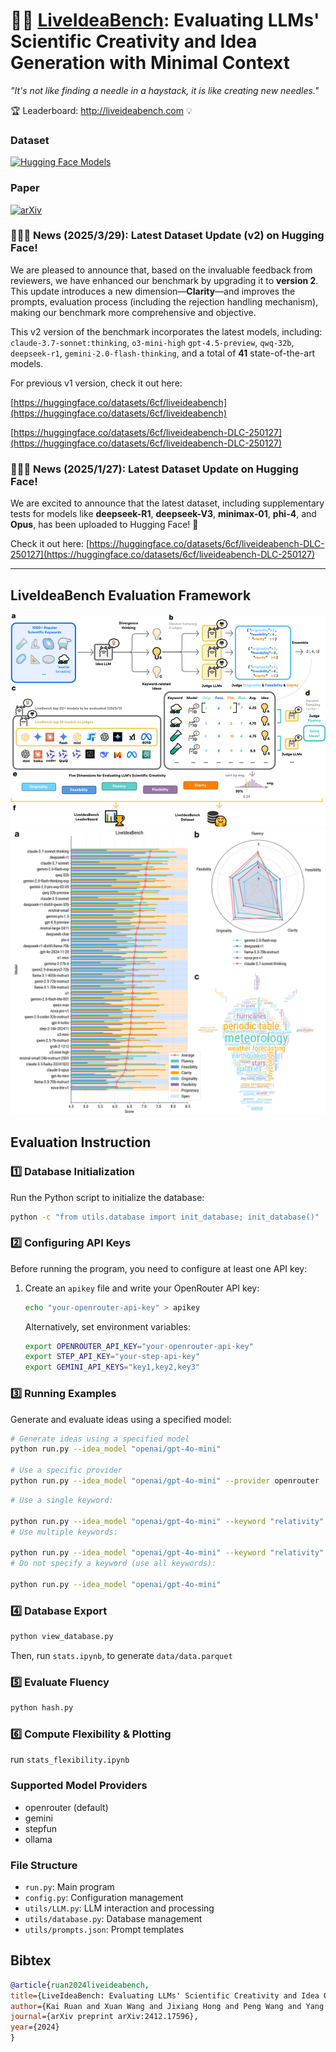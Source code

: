 # 🤖💡 [LiveIdeaBench](http://liveideabench.com): Evaluating LLMs' Scientific Creativity and Idea Generation with Minimal Context


_"It's not like finding a needle in a haystack, it is like creating new needles."_


🏆 Leaderboard: http://liveideabench.com 💡

### Dataset

[![Hugging Face Models](https://img.shields.io/badge/%F0%9F%A4%97%20Hugging%20Face-Dataset-yellow)](https://huggingface.co/datasets/6cf/liveideabench)

### Paper

[![arXiv](https://img.shields.io/badge/arXiv-2412.17596-b31b1b.svg)](https://arxiv.org/abs/2412.17596)


### 🧠✨🎉 News (2025/3/29): Latest Dataset Update (v2) on Hugging Face! 

We are pleased to announce that, based on the invaluable feedback from reviewers, we have enhanced our benchmark by upgrading it to **version 2**. This update introduces a new dimension—**Clarity**—and improves the prompts, evaluation process (including the rejection handling mechanism), making our benchmark more comprehensive and objective.

This v2 version of the benchmark incorporates the latest models, including: `claude-3.7-sonnet:thinking`, `o3-mini-high` `gpt-4.5-preview`, `qwq-32b`, `deepseek-r1`, `gemini-2.0-flash-thinking`, and a total of **41** state-of-the-art models.

For previous v1 version, check it out here:

[https://huggingface.co/datasets/6cf/liveideabench](https://huggingface.co/datasets/6cf/liveideabench)

[https://huggingface.co/datasets/6cf/liveideabench-DLC-250127](https://huggingface.co/datasets/6cf/liveideabench-DLC-250127)

### 🧠✨🎉 News (2025/1/27): Latest Dataset Update on Hugging Face! 

We are excited to announce that the latest dataset, including supplementary tests for models like **deepseek-R1**, **deepseek-V3**, **minimax-01**, **phi-4**, and **Opus**, has been uploaded to Hugging Face! 🚀

Check it out here: [https://huggingface.co/datasets/6cf/liveideabench-DLC-250127](https://huggingface.co/datasets/6cf/liveideabench-DLC-250127)

---

## LiveIdeaBench Evaluation Framework
![LiveIdeaBench Evaluation Framework](./assets/image.png)
![Leaderboard](./assets/bench.png)

## Evaluation Instruction

### 1️⃣ Database Initialization

Run the Python script to initialize the database:
```bash
python -c "from utils.database import init_database; init_database()"
```

### 2️⃣ Configuring API Keys

Before running the program, you need to configure at least one API key:

1. Create an `apikey` file and write your OpenRouter API key:
   ```bash
   echo "your-openrouter-api-key" > apikey
   ```

   Alternatively, set environment variables:
   ```bash
   export OPENROUTER_API_KEY="your-openrouter-api-key"
   export STEP_API_KEY="your-step-api-key"
   export GEMINI_API_KEYS="key1,key2,key3"
   ```

### 3️⃣ Running Examples

Generate and evaluate ideas using a specified model:

```bash
# Generate ideas using a specified model
python run.py --idea_model "openai/gpt-4o-mini"

# Use a specific provider
python run.py --idea_model "openai/gpt-4o-mini" --provider openrouter
```

```bash
# Use a single keyword:

python run.py --idea_model "openai/gpt-4o-mini" --keyword "relativity"
# Use multiple keywords:

python run.py --idea_model "openai/gpt-4o-mini" --keyword "relativity" "periodic table"
# Do not specify a keyword (use all keywords):

python run.py --idea_model "openai/gpt-4o-mini"
```

### 4️⃣ Database Export

```bash
python view_database.py      
```
Then, run `stats.ipynb`, to generate `data/data.parquet`

### 5️⃣ Evaluate Fluency

```bash
python hash.py
```

### 6️⃣ Compute Flexibility & Plotting

run `stats_flexibility.ipynb`

### Supported Model Providers

- openrouter (default)
- gemini
- stepfun
- ollama

### File Structure

- `run.py`: Main program
- `config.py`: Configuration management
- `utils/LLM.py`: LLM interaction and processing
- `utils/database.py`: Database management
- `utils/prompts.json`: Prompt templates


## Bibtex


```bibtex
@article{ruan2024liveideabench,
title={LiveIdeaBench: Evaluating LLMs' Scientific Creativity and Idea Generation with Minimal Context},
author={Kai Ruan and Xuan Wang and Jixiang Hong and Peng Wang and Yang Liu and Hao Sun},
journal={arXiv preprint arXiv:2412.17596},
year={2024}
}
```
